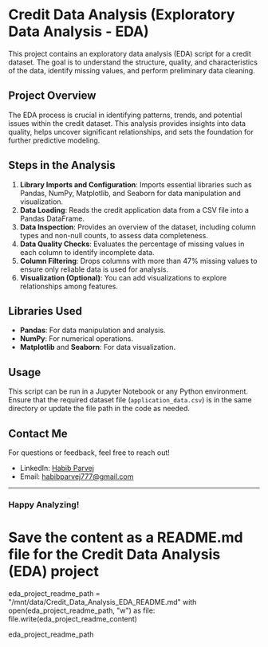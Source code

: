 
# Credit Data Analysis (Exploratory Data Analysis - EDA)

This project contains an exploratory data analysis (EDA) script for a credit dataset. The goal is to understand the structure, quality, and characteristics of the data, identify missing values, and perform preliminary data cleaning.

## Project Overview

The EDA process is crucial in identifying patterns, trends, and potential issues within the credit dataset. This analysis provides insights into data quality, helps uncover significant relationships, and sets the foundation for further predictive modeling.

## Steps in the Analysis

1. **Library Imports and Configuration**: Imports essential libraries such as Pandas, NumPy, Matplotlib, and Seaborn for data manipulation and visualization.
2. **Data Loading**: Reads the credit application data from a CSV file into a Pandas DataFrame.
3. **Data Inspection**: Provides an overview of the dataset, including column types and non-null counts, to assess data completeness.
4. **Data Quality Checks**: Evaluates the percentage of missing values in each column to identify incomplete data.
5. **Column Filtering**: Drops columns with more than 47% missing values to ensure only reliable data is used for analysis.
6. **Visualization (Optional)**: You can add visualizations to explore relationships among features.

## Libraries Used

- **Pandas**: For data manipulation and analysis.
- **NumPy**: For numerical operations.
- **Matplotlib** and **Seaborn**: For data visualization.

## Usage

This script can be run in a Jupyter Notebook or any Python environment. Ensure that the required dataset file (`application_data.csv`) is in the same directory or update the file path in the code as needed.

## Contact Me

For questions or feedback, feel free to reach out!

- LinkedIn: [Habib Parvej](https://www.linkedin.com/in/habibparvej)
- Email: habibparvej777@gmail.com

---

### Happy Analyzing!


# Save the content as a README.md file for the Credit Data Analysis (EDA) project
eda_project_readme_path = "/mnt/data/Credit_Data_Analysis_EDA_README.md"
with open(eda_project_readme_path, "w") as file:
    file.write(eda_project_readme_content)

eda_project_readme_path
